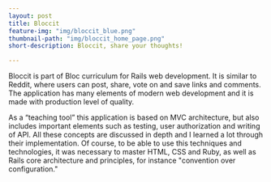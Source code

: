 ```yaml
---
layout: post
title: Bloccit
feature-img: "img/bloccit_blue.png"
thumbnail-path: "img/bloccit_home_page.png"
short-description: Bloccit, share your thoughts!

---
```

Bloccit is part of Bloc curriculum for Rails web development. It is similar to Reddit, where users can post, share, vote on and save links and comments.
The application has many elements of modern web development and it is made with production level of quality.

As a “teaching tool” this application is based on MVC architecture, but also includes important elements such as testing, user authorization and writing of API. All these concepts are discussed in depth and I learned a lot through their implementation.  Of course, to be able to use this techniques and technologies,
it was necessary to master HTML, CSS and Ruby, as well as Rails core architecture and principles, for instance "convention over configuration."  

